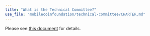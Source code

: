 ```yaml
---
title: "What is the Technical Committee?"
use_file: "mobilecoinfoundation/technical-committee/CHARTER.md"
---
```

Please see [this document](https://github.com/mobilecoinfoundation/technical-committee/blob/master/CHARTER.md) for details.
